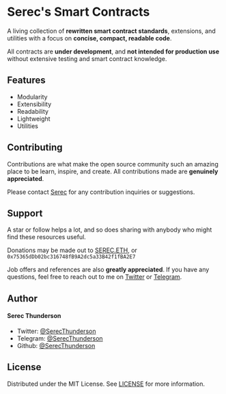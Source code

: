 # Serec's Smart Contracts
A living collection of **rewritten smart contract standards**, extensions, and utilities with a focus on **concise, compact, readable code**.

All contracts are **under development**, and **not intended for production use** without extensive testing and smart contract knowledge.


##  Features    
- Modularity
- Extensibility
- Readability
- Lightweight
- Utilities 
        

## Contributing
Contributions are what make the open source community such an amazing place to be learn, inspire, and create. All contributions made are **genuinely appreciated**.

Please contact [Serec](https://twitter.com/SerecThunderson) for any contribution inquiries or suggestions.

## Support  
A star or follow helps a lot, and so does sharing with anybody who might find these resources useful.

Donations may be made out to [SEREC.ETH](https://app.ens.domains/serec.eth), or ```0x75365dDb02bc316748fB9A2dc5a33B42f1fBA2E7```

Job offers and references are also **greatly appreciated**.
If you have any questions, feel free to reach out to me on [Twitter](https://twitter.com/SerecThunderson) or [Telegram](https://t.me/SerecThunderson).
        
 ## Author
#### Serec Thunderson
- Twitter: [@SerecThunderson](https://twitter.com/SerecThunderson)
- Telegram: [@SerecThunderson](https://t.me/SerecThunderson)
- Github: [@SerecThunderson](https://github.com/SerecThunderson)

## License
Distributed under the MIT License. See [LICENSE](LICENSE) for more information.
